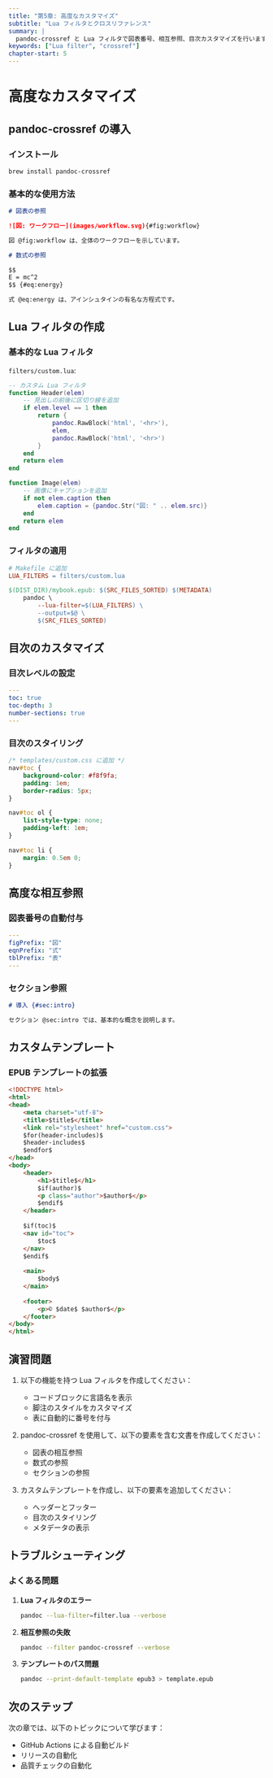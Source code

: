 ```yaml
---
title: "第5章: 高度なカスタマイズ"
subtitle: "Lua フィルタとクロスリファレンス"
summary: |
  pandoc-crossref と Lua フィルタで図表番号、相互参照、目次カスタマイズを行います。
keywords: ["Lua filter", "crossref"]
chapter-start: 5
---
```


# 高度なカスタマイズ

## pandoc-crossref の導入

### インストール

```bash
brew install pandoc-crossref
```

### 基本的な使用方法

```markdown
# 図表の参照

![図: ワークフロー](images/workflow.svg){#fig:workflow}

図 @fig:workflow は、全体のワークフローを示しています。

# 数式の参照

$$
E = mc^2
$$ {#eq:energy}

式 @eq:energy は、アインシュタインの有名な方程式です。
```

## Lua フィルタの作成

### 基本的な Lua フィルタ

`filters/custom.lua`:

```lua
-- カスタム Lua フィルタ
function Header(elem)
    -- 見出しの前後に区切り線を追加
    if elem.level == 1 then
        return {
            pandoc.RawBlock('html', '<hr>'),
            elem,
            pandoc.RawBlock('html', '<hr>')
        }
    end
    return elem
end

function Image(elem)
    -- 画像にキャプションを追加
    if not elem.caption then
        elem.caption = {pandoc.Str("図: " .. elem.src)}
    end
    return elem
end
```

### フィルタの適用

```makefile
# Makefile に追加
LUA_FILTERS = filters/custom.lua

$(DIST_DIR)/mybook.epub: $(SRC_FILES_SORTED) $(METADATA)
	pandoc \
		--lua-filter=$(LUA_FILTERS) \
		--output=$@ \
		$(SRC_FILES_SORTED)
```

## 目次のカスタマイズ

### 目次レベルの設定

```yaml
---
toc: true
toc-depth: 3
number-sections: true
---
```

### 目次のスタイリング

```css
/* templates/custom.css に追加 */
nav#toc {
    background-color: #f8f9fa;
    padding: 1em;
    border-radius: 5px;
}

nav#toc ol {
    list-style-type: none;
    padding-left: 1em;
}

nav#toc li {
    margin: 0.5em 0;
}
```

## 高度な相互参照

### 図表番号の自動付与

```yaml
---
figPrefix: "図"
eqnPrefix: "式"
tblPrefix: "表"
---
```

### セクション参照

```markdown
# 導入 {#sec:intro}

セクション @sec:intro では、基本的な概念を説明します。
```

## カスタムテンプレート

### EPUB テンプレートの拡張

```html
<!DOCTYPE html>
<html>
<head>
    <meta charset="utf-8">
    <title>$title$</title>
    <link rel="stylesheet" href="custom.css">
    $for(header-includes)$
    $header-includes$
    $endfor$
</head>
<body>
    <header>
        <h1>$title$</h1>
        $if(author)$
        <p class="author">$author$</p>
        $endif$
    </header>
    
    $if(toc)$
    <nav id="toc">
        $toc$
    </nav>
    $endif$
    
    <main>
        $body$
    </main>
    
    <footer>
        <p>© $date$ $author$</p>
    </footer>
</body>
</html>
```

## 演習問題

1. 以下の機能を持つ Lua フィルタを作成してください：
   - コードブロックに言語名を表示
   - 脚注のスタイルをカスタマイズ
   - 表に自動的に番号を付与

2. pandoc-crossref を使用して、以下の要素を含む文書を作成してください：
   - 図表の相互参照
   - 数式の参照
   - セクションの参照

3. カスタムテンプレートを作成し、以下の要素を追加してください：
   - ヘッダーとフッター
   - 目次のスタイリング
   - メタデータの表示

## トラブルシューティング

### よくある問題

1. **Lua フィルタのエラー**
   ```bash
   pandoc --lua-filter=filter.lua --verbose
   ```

2. **相互参照の失敗**
   ```bash
   pandoc --filter pandoc-crossref --verbose
   ```

3. **テンプレートのパス問題**
   ```bash
   pandoc --print-default-template epub3 > template.epub
   ```

## 次のステップ

次の章では、以下のトピックについて学びます：

- GitHub Actions による自動ビルド
- リリースの自動化
- 品質チェックの自動化

